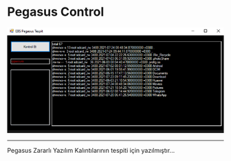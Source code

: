 # Pegasus Control
![](https://raw.githubusercontent.com/ebubekirbastama/PegasusControl/main/1.png)

<hr>
<p>Pegasus Zararlı Yazılım Kalıntılarının tespiti için yazılmıştır...<p>
